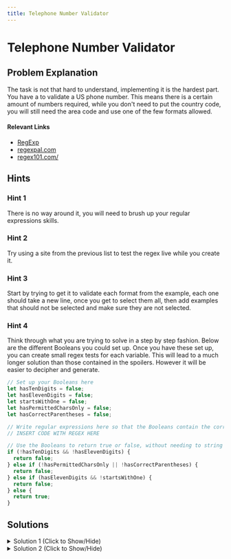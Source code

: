 ```yaml
---
title: Telephone Number Validator
---
```


# Telephone Number Validator

## Problem Explanation

The task is not that hard to understand, implementing it is the hardest part. You have a to validate a US phone number. This means there is a certain amount of numbers required, while you don't need to put the country code, you will still need the area code and use one of the few formats allowed.

#### Relevant Links

*   <a href='https://developer.mozilla.org/en-US/docs/Web/JavaScript/Reference/Global_Objects/RegExp' target='_blank' rel='nofollow'>RegExp</a>
*   <a href='http://regexpal.com/' target='_blank' rel='nofollow'>regexpal.com</a>
*   <a href='https://regex101.com/#javascript' target='_blank' rel='nofollow'>regex101.com/</a>

## Hints

### Hint 1

There is no way around it, you will need to brush up your regular expressions skills.


### Hint 2

Try using a site from the previous list to test the regex live while you create it.


### Hint 3

Start by trying to get it to validate each format from the example, each one should take a new line, once you get to select them all, then add examples that should not be selected and make sure they are not selected.


### Hint 4
 Think through what you are trying to solve in a step by step fashion. Below are the different Booleans you could set up. Once you have these set up, you can create small regex tests for each variable.
 This will lead to a much longer solution than those contained in the spoilers. However it will be easier to decipher and generate.

```js
// Set up your Booleans here
let hasTenDigits = false;
let hasElevenDigits = false;
let startsWithOne = false;
let hasPermittedCharsOnly = false;
let hasCorrectParentheses = false;

// Write regular expressions here so that the Booleans contain the correct values
// INSERT CODE WITH REGEX HERE

// Use the Booleans to return true or false, without needing to string together one complex regular expression
if (!hasTenDigits && !hasElevenDigits) {
  return false;
} else if (!hasPermittedCharsOnly || !hasCorrectParentheses) {
  return false;
} else if (hasElevenDigits && !startsWithOne) {
  return false;
} else {
  return true;
}
```
 
## Solutions

<details><summary>Solution 1 (Click to Show/Hide)</summary>

```javascript
function telephoneCheck(str) {
  var regex = /^(1\s?)?(\(\d{3}\)|\d{3})[\s\-]?\d{3}[\s\-]?\d{4}$/;
  return regex.test(str);
}
telephoneCheck("555-555-5555");
```


#### Code Explanation

*   `^` denotes the beginning of the string.
*   `(1\s?)?` allows for "1" or "1 " if there is one.
*   `\d{n}` checks for exactly n number of digits so `\d{3}` checks for three digits.
*   `x|y` checks for either x OR y so `(\(\d{3}\)|\d{3})` checks for either three digits surrounded by parentheses, or three digits by themselves with no parentheses.
*   `[\s\-]?` checks for spaces or dashes between the groups of digits.
*   `$` denotes the end of the string. In this case the beginning `^` and end of the string `$` are used in the regex to prevent it from matching any longer string that might contain a valid phone number (eg. "s 555 555 5555 3").
*   Lastly we use `regex.test(str)` to test if the string adheres to the regular expression, it returns `true` or `false`.

#### Relevant Links

*   <a href='https://developer.mozilla.org/en-US/docs/Web/JavaScript/Reference/Global_Objects/RegExp/test' target='_blank' rel='nofollow'>Regex.test()</a>

*   <a href='https://developer.mozilla.org/en-US/docs/Web/JavaScript/Guide/Regular_Expressions' target='_blank' rel='nofollow'>Regular Expression Guide</a>

</details>

<details><summary>Solution 2 (Click to Show/Hide)</summary>

```javascript
function telephoneCheck(str) {
  var re = /^([+]?1[\s]?)?((?:[(](?:[2-9]1[02-9]|[2-9][02-8][0-9])[)][\s]?)|(?:(?:[2-9]1[02-9]|[2-9][02-8][0-9])[\s.-]?)){1}([2-9]1[02-9]|[2-9][02-9]1|[2-9][02-9]{2}[\s.-]?){1}([0-9]{4}){1}$/;
  return re.test(str);
}
telephoneCheck("555-555-5555");
```


#### Code Explanation

This is an example of a very comprehensive and robust solution to validating US phone numbers client side. In such cases it might be much better and easier to implement this library <a href='https://github.com/googlei18n/libphonenumber' target='_blank' rel='nofollow'>libphonenumber</a>.

#### Relevant Links

*   <a href='https://developer.mozilla.org/en-US/docs/Web/JavaScript/Reference/Global_Objects/RegExp/test' target='_blank' rel='nofollow'>Regex.test()</a>
*   <a href='https://github.com/googlei18n/libphonenumber' target='_blank' rel='nofollow'>libphonenumber</a>

</details>
